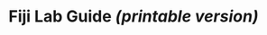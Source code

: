 <!-- master.md (do NOT list it in _toc.yml) -->
# Fiji Lab Guide  _(printable version)_

```{include} intro.md
```

```{include} installing.md
```
